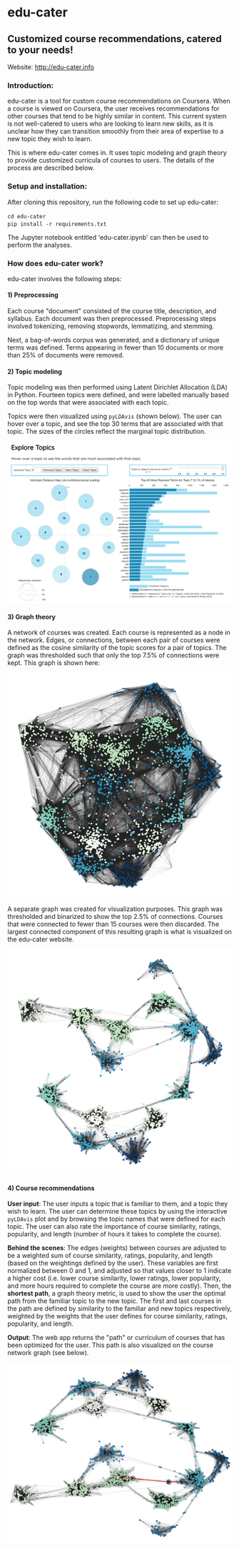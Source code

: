 # edu-cater

## Customized course recommendations, catered to your needs!

Website: http://edu-cater.info

### Introduction:

edu-cater is a tool for custom course recommendations on Coursera. When a course is viewed on Coursera, the user receives recommendations for other courses that tend to be highly similar in content. This current system is not well-catered to users who are looking to learn new skills, as it is unclear how they can transition smoothly from their area of expertise to a new topic they wish to learn.

This is where edu-cater comes in. It uses topic modeling and graph theory to provide customized curricula of courses to users. The details of the process are described below.

### Setup and installation:

After cloning this repository, run the following code to set up edu-cater:

`cd edu-cater`  
`pip install -r requirements.txt`  

The Jupyter notebook entitled 'edu-cater.ipynb' can then be used to perform the analyses.

### How does edu-cater work?

edu-cater involves the following steps:

#### 1) Preprocessing

Each course "document" consisted of the course title, description, and syllabus. Each document was then preprocessed. Preprocessing steps involved tokenizing, removing stopwords, lemmatizing, and stemming.

Next, a bag-of-words corpus was generated, and a dictionary of unique terms was defined. Terms appearing in fewer than 10 documents or more than 25% of documents were removed.

#### 2) Topic modeling

Topic modeling was then performed using Latent Dirichlet Allocation (LDA) in Python. Fourteen topics were defined, and were labelled manually based on the top words that were associated with each topic.

Topics were then visualized using `pyLDAvis` (shown below). The user can hover over a topic, and see the top 30 terms that are associated with that topic. The sizes of the circles reflect the marginal topic distribution.

<img src="notebooks/figures/pyldavis_example.png"></img>

#### 3) Graph theory

A network of courses was created. Each course is represented as a node in the network. Edges, or connections, between each pair of courses were defined as the cosine similarity of the topic scores for a pair of topics.  The graph was thresholded such that only the top 7.5% of connections were kept. This graph is shown here:

<img src="notebooks/figures/coursera_lda_network.png"></img>

A separate graph was created for visualization purposes. This graph was thresholded and binarized to show the top 2.5% of connections. Courses that were connected to fewer than 15 courses were then discarded. The largest connected component of this resulting graph is what is visualized on the edu-cater website.

<img src="notebooks/figures/coursera_lda_network_thresh.png"></img>


#### 4) Course recommendations

<b>User input</b>: The user inputs a topic that is familiar to them, and a topic they wish to learn. The user can determine these topics by using the interactive `pyLDAvis` plot and by browsing the topic names that were defined for each topic. The user can also rate the importance of course similarity, ratings, popularity, and length (number of hours it takes to complete the course).

<b>Behind the scenes</b>: The edges (weights) between courses are adjusted to be a weighted sum of course similarity, ratings, popularity, and length (based on the weightings defined by the user). These variables are first normalized between 0 and 1, and adjusted so that values closer to 1 indicate a higher cost (i.e. lower course similarity, lower ratings, lower popularity, and more hours required to complete the course are more costly). Then, the <b>shortest path</b>, a graph theory metric, is used to show the user the optimal path from the familiar topic to the new topic. The first and last courses in the path are defined by similarity to the familiar and new topics respectively, weighted by the weights that the user defines for course similarity, ratings, popularity, and length.

<b>Output</b>: The web app returns the "path" or curriculum of courses that has been optimized for the user. This path is also visualized on the course network graph (see below).

<img src="notebooks/figures/course_net_recs.png"></img>
